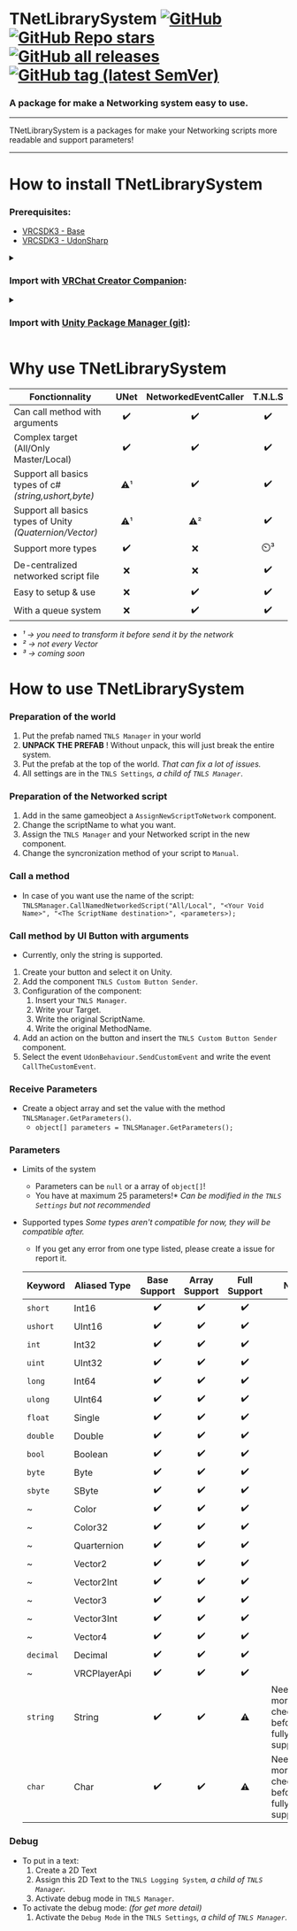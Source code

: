 <div>

# TNetLibrarySystem [![GitHub](https://img.shields.io/github/license/Matis-Projects/TNetLibrarySystem?color=blue&label=License&style=flat)](https://github.com/Matis-Projects/TNetLibrarySystem/blob/main/LICENSE) [![GitHub Repo stars](https://img.shields.io/github/stars/Matis-Projects/TNetLibrarySystem?style=flat&label=Stars)](https://github.com/Matis-Projects/TNetLibrarySystem/stargazers) [![GitHub all releases](https://img.shields.io/github/downloads/Matis-Projects/TNetLibrarySystem/total?color=blue&label=Downloads&style=flat)](https://github.com/Matis-Projects/TNetLibrarySystem/releases) [![GitHub tag (latest SemVer)](https://img.shields.io/github/v/tag/Matis-Projects/TNetLibrarySystem?color=blue&label=Release&sort=semver&style=flat)](https://github.com/Matis-Projects/TNetLibrarySystem/releases/latest)

</div>

### A package for make a Networking system easy to use. 

---

TNetLibrarySystem is a packages for make your Networking scripts more readable and support parameters!

---

# How to install TNetLibrarySystem

### Prerequisites:

* [VRCSDK3 - Base](https://vrchat.com/home/download)
* [VRCSDK3 - UdonSharp](https://vrchat.com/home/download)

<details><summary>

### Import with [VRChat Creator Companion](https://vcc.docs.vrchat.com/vpm/packages#user-packages):</summary>

> 1. Download `fr.tismatis.tnetlibrarysystem.zip` from [here](https://github.com/Matis-Projects/TNetLibrarySystem/releases/latest)
> 2. Unpack the .zip somewhere
> 3. In VRChat Creator Companion, navigate to `Settings` > `User Packages` > `Add`
> 4. Navigate to the unpacked folder, `fr.tismatis.tnetlibrarysystem` and click `Select Folder`
> 5. `TNetLibrarySystem` should now be visible under `Local User Packages` in the project view in VRChat Creator Companion
> 6. Click `Add`

</details><details><summary>

### Import with [Unity Package Manager (git)](https://docs.unity3d.com/2019.4/Documentation/Manual/upm-ui-giturl.html):</summary>

> 1. In the Unity toolbar, select `Window` > `Package Manager` > `[+]` > `Add package from git URL...` 
> 2. Paste the following link: `https://github.com/Matis-Projects/TNetLibrarySystem.git`

</details>


# Why use TNetLibrarySystem

|Fonctionnality|UNet|NetworkedEventCaller|T.N.L.S
|--------------|-------|-|-|
|Can call method with arguments|<center>✔️</center>|<center>✔️</center>|<center>✔️</center>
|Complex target (All/Only Master/Local)|<center>✔️</center>|<center>✔️</center>|<center>✔️</center>
|Support all basics types of c# *(string,ushort,byte)*|<center>⚠️¹</center>|<center>✔️</center>|<center>✔️</center>
|Support all basics types of Unity *(Quaternion/Vector)*|<center>⚠️¹</center>|<center>⚠️²</center>|<center>✔️</center>
|Support more types|<center>✔️</center>|<center>❌</center>|<center>⏲️³</center>
|De-centralized networked script file|<center>❌</center>|<center>❌</center>|<center>✔️</center>
|Easy to setup & use|<center>❌</center>|<center>✔️</center>|<center>✔️</center>
|With a queue system|<center>❌</center>|<center>✔️</center>|<center>✔️</center>

* *¹ → you need to transform it before send it by the network*
* *² → not every Vector*
* *³ → coming soon*

# How to use TNetLibrarySystem

### Preparation of the world

1. Put the prefab named `TNLS Manager` in your world
2. **UNPACK THE PREFAB** ! Without unpack, this will just break the entire system.
3. Put the prefab at the top of the world. *That can fix a lot of issues.*
4. All settings are in the `TNLS Settings`*, a child of `TNLS Manager`*.

### Preparation of the Networked script

1. Add in the same gameobject a `AssignNewScriptToNetwork` component.
2. Change the scriptName to what you want.
3. Assign the `TNLS Manager` and your Networked script in the new component.
3. Change the syncronization method of your script to `Manual`.

### Call a method

*   In case of you want use the name of the script: `TNLSManager.CallNamedNetworkedScript("All/Local", "<Your Void Name>", "<The ScriptName destination>", <parameters>);`

### Call method by UI Button with arguments

* Currently, only the string is supported.
1. Create your button and select it on Unity.
2. Add the component `TNLS Custom Button Sender`.
3. Configuration of the component: 
    1. Insert your `TNLS Manager`.
    2. Write your Target.
    3. Write the original ScriptName.
    4. Write the original MethodName.
4. Add an action on the button and insert the `TNLS Custom Button Sender` component.
5. Select the event `UdonBehaviour.SendCustomEvent` and write the event `CallTheCustomEvent`.

### Receive Parameters

* Create a object array and set the value with the method `TNLSManager.GetParameters()`.
    * `object[] parameters = TNLSManager.GetParameters();`

### Parameters

*   Limits of the system
    * Parameters can be `null` or a array of `object[]`!
    * You have at maximum 25 parameters!* *Can be modified in the `TNLS Settings` but not recommended*
*   Supported types
    *Some types aren't compatible for now, they will be compatible after.*
    - If you get any error from one type listed, please create a issue for report it.

    |Keyword|Aliased Type|Base Support|Array Support|Full Support|Note|
    |---------------|---------------|-|-|-|-|
    |`short`        |Int16          |<center>✔️</center>|<center>✔️</center>|<center>✔️</center>|
    |`ushort`       |UInt16         |<center>✔️</center>|<center>✔️</center>|<center>✔️</center>|
    |`int`          |Int32          |<center>✔️</center>|<center>✔️</center>|<center>✔️</center>|
    |`uint`         |UInt32         |<center>✔️</center>|<center>✔️</center>|<center>✔️</center>|
    |`long`         |Int64          |<center>✔️</center>|<center>✔️</center>|<center>✔️</center>|
    |`ulong`        |UInt64         |<center>✔️</center>|<center>✔️</center>|<center>✔️</center>|
    |`float`        |Single         |<center>✔️</center>|<center>✔️</center>|<center>✔️</center>|
    |`double`       |Double         |<center>✔️</center>|<center>✔️</center>|<center>✔️</center>|
    |`bool`         |Boolean        |<center>✔️</center>|<center>✔️</center>|<center>✔️</center>|
    |`byte`         |Byte           |<center>✔️</center>|<center>✔️</center>|<center>✔️</center>|
    |`sbyte`        |SByte          |<center>✔️</center>|<center>✔️</center>|<center>✔️</center>|
    |~              |Color          |<center>✔️</center>|<center>✔️</center>|<center>✔️</center>|
    |~              |Color32        |<center>✔️</center>|<center>✔️</center>|<center>✔️</center>|
    |~              |Quarternion    |<center>✔️</center>|<center>✔️</center>|<center>✔️</center>|
    |~              |Vector2        |<center>✔️</center>|<center>✔️</center>|<center>✔️</center>|
    |~              |Vector2Int     |<center>✔️</center>|<center>✔️</center>|<center>✔️</center>|
    |~              |Vector3        |<center>✔️</center>|<center>✔️</center>|<center>✔️</center>|
    |~              |Vector3Int     |<center>✔️</center>|<center>✔️</center>|<center>✔️</center>|
    |~              |Vector4        |<center>✔️</center>|<center>✔️</center>|<center>✔️</center>|
    |`decimal`      |Decimal        |<center>✔️</center>|<center>✔️</center>|<center>✔️</center>|
    |~              |VRCPlayerApi   |<center>✔️</center>|<center>✔️</center>|<center>✔️</center>|
    |`string`       |String         |<center>✔️</center>|<center>✔️</center>|<center>⚠️</center>|Need more check before be fully supported.
    |`char`         |Char           |<center>✔️</center>|<center>✔️</center>|<center>⚠️</center>|Need more check before be fully supported.

### Debug

* To put in a text:
    1. Create a 2D Text
    2. Assign this 2D Text to the `TNLS Logging System`*, a child of `TNLS Manager`.*
    3. Activate debug mode in `TNLS Manager`.
* To activate the debug mode: *(for get more detail)*
    1. Activate the `Debug Mode` in the `TNLS Settings`*, a child of `TNLS Manager`.*